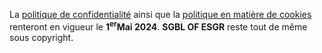 La [politique de confidentialité](https://github.com/SOFTWARE-JJP1114STUDIO/SGBL-OF-ESGR/blob/SGBL_OF_ESGR/privacy-policy.md) ainsi que la [politique en matière de cookies](https://github.com/SOFTWARE-JJP1114STUDIO/SGBL-OF-ESGR/blob/SGBL_OF_ESGR/cookie-policy.md) renteront en vigueur le **1<sup>er</sup>Mai 2024**.
**SGBL OF ESGR** reste tout de même sous copyright.
